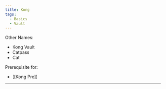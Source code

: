 ```yaml
---
title: Kong
tags:
  - Basics
  - Vault
---
```

Other Names:
* Kong Vault
* Catpass
* Cat

Prerequisite for: 
* [[Kong Pre]]


---